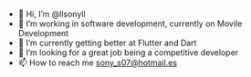 - 👋 Hi, I’m @llsonyll
- 👀 I’m working in software development, currently on Movile Development
- 🌱 I’m currently getting better at Flutter and Dart
- 💞️ I’m looking for a great job being a competitive developer
- 📫 How to reach me sony_s07@hotmail.es

<!---
llsonyll/llsonyll is a ✨ special ✨ repository because its `README.md` (this file) appears on your GitHub profile.
You can click the Preview link to take a look at your changes.
--->
